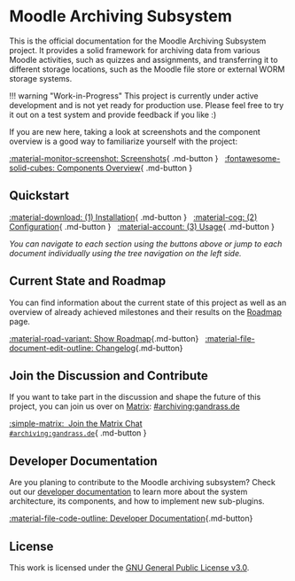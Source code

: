 # Moodle Archiving Subsystem

This is the official documentation for the Moodle Archiving Subsystem project. It provides a solid framework for
archiving data from various Moodle activities, such as quizzes and assignments, and transferring it to different storage
locations, such as the Moodle file store or external WORM storage systems.

!!! warning "Work-in-Progress"
    This project is currently under active development and is not yet ready for production use. Please feel free to try
    it out on a test system and provide feedback if you like :)

If you are new here, taking a look at screenshots and the component overview is a good way to familiarize yourself with
the project:

[:material-monitor-screenshot: Screenshots](screenshots.md){ .md-button }&nbsp;&nbsp;
[:fontawesome-solid-cubes: Components Overview](components.md){ .md-button }


## Quickstart

[:material-download: (1) Installation](setup/install/index.md){ .md-button }&nbsp;&nbsp;
[:material-cog: (2) Configuration](setup/config/index.md){ .md-button }&nbsp;&nbsp;
[:material-account: (3) Usage](usage/index.md){ .md-button }

_You can navigate to each section using the buttons above or jump to each document individually using the tree
navigation on the left side._


## Current State and Roadmap

You can find information about the current state of this project as well as an overview of already achieved milestones
and their results on the [Roadmap](roadmap.md) page.

[:material-road-variant: Show Roadmap](roadmap.md){.md-button}&nbsp;&nbsp;
[:material-file-document-edit-outline: Changelog](changelog.md){.md-button}


## Join the Discussion and Contribute

If you want to take part in the discussion and shape the future of this project, you can join us over on
[Matrix](https://matrix.org/): [#archiving:gandrass.de](https://matrix.to/#/#archiving:gandrass.de)

[:simple-matrix:&nbsp;&nbsp;Join the Matrix Chat<br><tt><small>#archiving:gandrass.de</small></tt>](https://matrix.to/#/#archiving:gandrass.de){ .md-button }


## Developer Documentation

Are you planing to contribute to the Moodle archiving subsystem? Check out our [developer documentation](dev/index.md)
to learn more about the system architecture, its components, and how to implement new sub-plugins.

[:material-file-code-outline: Developer Documentation](dev/index.md){.md-button}


## License

This work is licensed under the [GNU General Public License v3.0](https://www.gnu.org/licenses/gpl-3.0.en.html).

